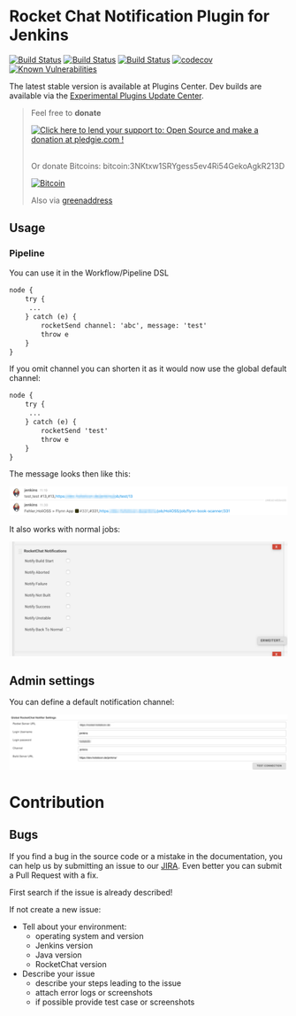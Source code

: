 # Rocket Chat Notification Plugin for Jenkins

[![Build Status](https://travis-ci.org/jenkinsci/rocketchatnotifier-plugin.svg?branch=master)](https://travis-ci.org/jenkinsci/rocketchatnotifier-plugin) 
[![Build Status](https://ci.jenkins.io/job/Plugins/job/rocketchatnotifier-plugin/job/develop/badge/icon)](https://ci.jenkins.io/blue/organizations/jenkins/Plugins%2Frocketchatnotifier-plugin/branches/)
[![Build Status](https://martinreinhardt-online.de/jenkins/buildStatus/icon?job=rocketchatnotifier-plugin/master)](https://martinreinhardt-online.de/jenkins/job/rocketchatnotifier-plugin/job/master/)
[![codecov](https://codecov.io/gh/jenkinsci/rocketchatnotifier-plugin/branch/master/graph/badge.svg)](https://codecov.io/gh/jenkinsci/rocketchatnotifier-plugin)
[![Known Vulnerabilities](https://snyk.io/test/github/jenkinsci/rocketchatnotifier-plugin/badge.svg)](https://snyk.io/test/github/jenkinsci/rocketchatnotifier-plugin)

The latest stable version is available at Plugins Center. Dev builds are available via the [Experimental Plugins Update Center](https://jenkins.io/blog/2013/09/23/experimental-plugins-update-center/).

<a name="donation"></a>
> Feel free to **donate**
>
> <a href='https://pledgie.com/campaigns/34775'><img alt='Click here to lend your support to: Open Source and make a donation at pledgie.com !' src='https://pledgie.com/campaigns/34775.png?skin_name=chrome' border='0' ></a>
> <a target="_blank" href="https://www.paypal.com/cgi-bin/webscr?cmd=_s-xclick&hosted_button_id=AGPGLZYNV6Y5S">
> <img alt="" border="0" src="https://www.paypalobjects.com/en_US/i/btn/btn_donateCC_LG.gif"/>
> </img></a>
>
> Or donate Bitcoins: bitcoin:3NKtxw1SRYgess5ev4Ri54GekoAgkR213D
>
> [![Bitcoin](https://martinreinhardt-online.de/bitcoin.png)](bitcoin:3NKtxw1SRYgess5ev4Ri54GekoAgkR213D)
>
> Also via [greenaddress](https://greenaddress.it/pay/GA3ZPfh7As3Gc2oP6pQ1njxMij88u/)

## Usage

### Pipeline

You can use it in the Workflow/Pipeline DSL
```
node {
    try {
     ...
    } catch (e) {
        rocketSend channel: 'abc', message: 'test'
        throw e
    }
}
```
If you omit channel you can shorten it as it would now use the global default channel:
```
node {
    try {
     ...
    } catch (e) {
        rocketSend 'test'
        throw e
    }
}
```

The message looks then like this:

![sampel message](rocket_sample_message.png)

It also works with normal jobs:


![job config](rocket_job_config.png)

## Admin settings

You can define a default notification channel:


![sampel message](rocket_admin_settings.png)

# Contribution

## Bugs

If you find a bug in the source code or a mistake in the documentation, you can help us by
submitting an issue to our [JIRA](https://issues.jenkins-ci.org/browse/JENKINS-39690?jql=project%20%3D%20JENKINS%20AND%20component%20%3D%20rocket-chat-notifier-plugin). Even better you can submit a Pull Request
with a fix.

First search if the issue is already described!

If not create a new issue:

* Tell about your environment:
  * operating system and version
  * Jenkins version
  * Java version
  * RocketChat version
* Describe your issue
  * describe your steps leading to the issue
  * attach error logs or screenshots
  * if possible provide test case or screenshots
